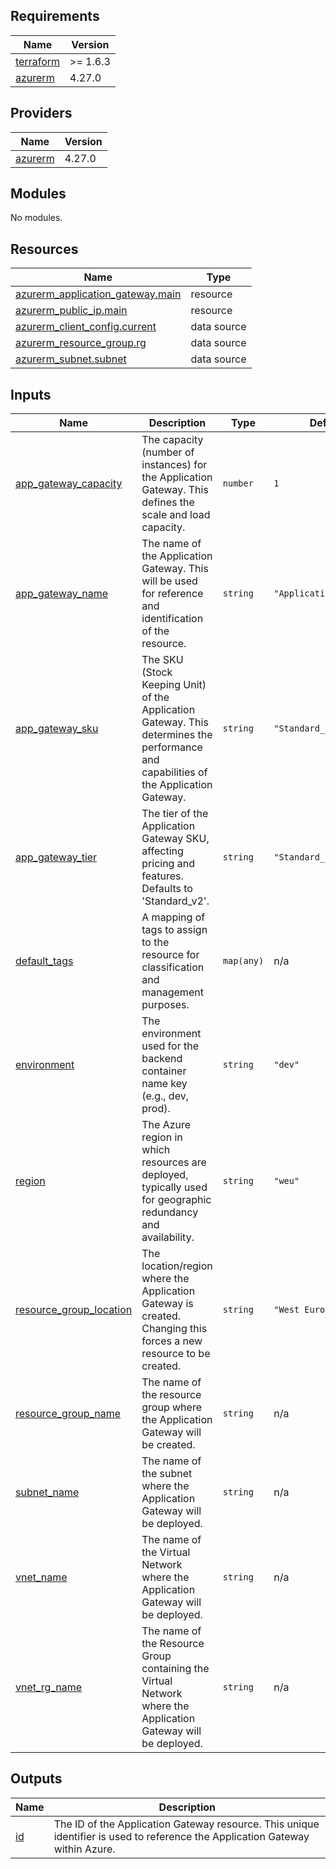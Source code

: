 ## Requirements

| Name | Version |
|------|---------|
| <a name="requirement_terraform"></a> [terraform](#requirement\_terraform) | >= 1.6.3 |
| <a name="requirement_azurerm"></a> [azurerm](#requirement\_azurerm) | 4.27.0 |

## Providers

| Name | Version |
|------|---------|
| <a name="provider_azurerm"></a> [azurerm](#provider\_azurerm) | 4.27.0 |

## Modules

No modules.

## Resources

| Name | Type |
|------|------|
| [azurerm_application_gateway.main](https://registry.terraform.io/providers/hashicorp/azurerm/4.27.0/docs/resources/application_gateway) | resource |
| [azurerm_public_ip.main](https://registry.terraform.io/providers/hashicorp/azurerm/4.27.0/docs/resources/public_ip) | resource |
| [azurerm_client_config.current](https://registry.terraform.io/providers/hashicorp/azurerm/4.27.0/docs/data-sources/client_config) | data source |
| [azurerm_resource_group.rg](https://registry.terraform.io/providers/hashicorp/azurerm/4.27.0/docs/data-sources/resource_group) | data source |
| [azurerm_subnet.subnet](https://registry.terraform.io/providers/hashicorp/azurerm/4.27.0/docs/data-sources/subnet) | data source |

## Inputs

| Name | Description | Type | Default | Required |
|------|-------------|------|---------|:--------:|
| <a name="input_app_gateway_capacity"></a> [app\_gateway\_capacity](#input\_app\_gateway\_capacity) | The capacity (number of instances) for the Application Gateway. This defines the scale and load capacity. | `number` | `1` | no |
| <a name="input_app_gateway_name"></a> [app\_gateway\_name](#input\_app\_gateway\_name) | The name of the Application Gateway. This will be used for reference and identification of the resource. | `string` | `"ApplicationGateway1"` | no |
| <a name="input_app_gateway_sku"></a> [app\_gateway\_sku](#input\_app\_gateway\_sku) | The SKU (Stock Keeping Unit) of the Application Gateway. This determines the performance and capabilities of the Application Gateway. | `string` | `"Standard_v2"` | no |
| <a name="input_app_gateway_tier"></a> [app\_gateway\_tier](#input\_app\_gateway\_tier) | The tier of the Application Gateway SKU, affecting pricing and features. Defaults to 'Standard\_v2'. | `string` | `"Standard_v2"` | no |
| <a name="input_default_tags"></a> [default\_tags](#input\_default\_tags) | A mapping of tags to assign to the resource for classification and management purposes. | `map(any)` | n/a | yes |
| <a name="input_environment"></a> [environment](#input\_environment) | The environment used for the backend container name key (e.g., dev, prod). | `string` | `"dev"` | no |
| <a name="input_region"></a> [region](#input\_region) | The Azure region in which resources are deployed, typically used for geographic redundancy and availability. | `string` | `"weu"` | no |
| <a name="input_resource_group_location"></a> [resource\_group\_location](#input\_resource\_group\_location) | The location/region where the Application Gateway is created. Changing this forces a new resource to be created. | `string` | `"West Europe"` | no |
| <a name="input_resource_group_name"></a> [resource\_group\_name](#input\_resource\_group\_name) | The name of the resource group where the Application Gateway will be created. | `string` | n/a | yes |
| <a name="input_subnet_name"></a> [subnet\_name](#input\_subnet\_name) | The name of the subnet where the Application Gateway will be deployed. | `string` | n/a | yes |
| <a name="input_vnet_name"></a> [vnet\_name](#input\_vnet\_name) | The name of the Virtual Network where the Application Gateway will be deployed. | `string` | n/a | yes |
| <a name="input_vnet_rg_name"></a> [vnet\_rg\_name](#input\_vnet\_rg\_name) | The name of the Resource Group containing the Virtual Network where the Application Gateway will be deployed. | `string` | n/a | yes |

## Outputs

| Name | Description |
|------|-------------|
| <a name="output_id"></a> [id](#output\_id) | The ID of the Application Gateway resource. This unique identifier is used to reference the Application Gateway within Azure. |
